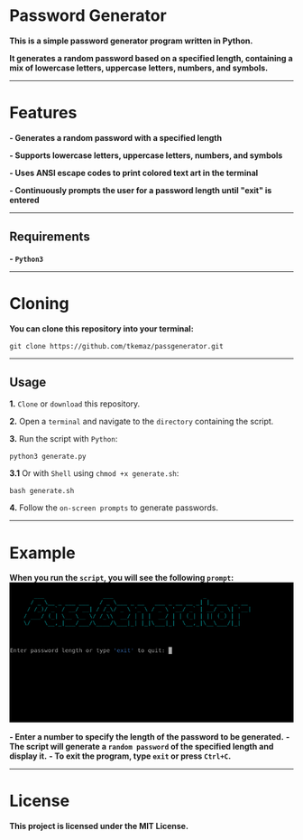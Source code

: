 # Password Generator

**This is a simple password generator program written in Python.**

**It generates a random password based on a specified length, containing a mix of lowercase letters, uppercase letters, numbers, and symbols.**

--------------
# Features

**- Generates a random password with a specified length**

**- Supports lowercase letters, uppercase letters, numbers, and symbols**

**- Uses ANSI escape codes to print colored text art in the terminal**

**- Continuously prompts the user for a password length until "exit" is entered**

--------------
## Requirements

**- `Python3`** 

--------------
# Cloning

**You can clone this repository into your terminal:**

    git clone https://github.com/tkemaz/passgenerator.git

--------------
## Usage

**1.** `Clone` or `download` this repository.

**2.** Open a `terminal` and navigate to the `directory` containing the script.

**3.** Run the script with `Python`:

    python3 generate.py

**3.1** Or with `Shell` using `chmod +x generate.sh`:

    bash generate.sh
    
**4.** Follow the `on-screen prompts` to generate passwords.

--------------
# Example

**When you run the `script`, you will see the following `prompt`:**
![generate](generate.png)

**- Enter a number to specify the length of the password to be generated.**
**- The script will generate a `random password` of the specified length and display it.**
**- To exit the program, type `exit` or press `Ctrl+C`.**

--------------
# License

**This project is licensed under the MIT License.**


